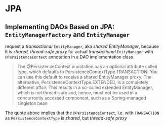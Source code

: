 # JPA
## Implementing DAOs Based on JPA: `EntityManagerFactory` and `EntityManager`
request a *transactional* `EntityManager`, aka *shared EntityManager*, because it is *shared, thread-safe proxy* for actual *transactional* `EnityManager` with `@PersistenceContext` annotation in a DAO implementation class

> The @PersistenceContext annotation has an optional attribute called type, which defaults to PersistenceContextType.TRANSACTION. You can use this default to receive a shared EntityManager proxy. The alternative, PersistenceContextType.EXTENDED, is a completely different affair. This results in a so-called extended EntityManager, which is not thread-safe and, hence, must not be used in a concurrently accessed component, such as a Spring-managed singleton bean

The quote above implies that the `@PersistenceContext`, i.e. with `TRANSACTION` as `PersistenceContextType` is *shared*, but *thread-safe proxy*
